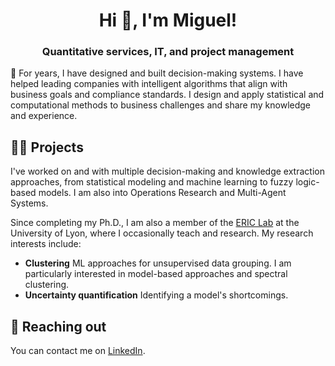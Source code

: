 <h1 align="center">Hi 👋, I'm Miguel!</h1>
<h3 align="center">Quantitative services, IT, and project management</h3>

💬 For years, I have designed and built decision-making systems. I have helped leading companies with intelligent algorithms that align with business goals and compliance standards. I design and apply statistical and computational methods to business challenges and share my knowledge and experience.

<h2>👨‍💻 Projects </h2>

I've worked on and with multiple decision-making and knowledge extraction approaches, from statistical modeling and machine learning to fuzzy logic-based models. I am also into Operations Research and Multi-Agent Systems.

Since completing my Ph.D., I am also a member of the [ERIC Lab](https://eric.msh-lse.fr/) at the University of Lyon, where I occasionally teach and research. My research interests include:
  * **Clustering** ML approaches for unsupervised data grouping. I am particularly interested in model-based approaches and spectral clustering.
  * **Uncertainty quantification** Identifying a model's shortcomings.

<h2>📧 Reaching out</h2>

You can contact me on <a href="https://www.linkedin.com/in/mpalenciaolivar/">LinkedIn</a>.

<!-- [![Miguel's GitHub stats](https://github-readme-stats.vercel.app/api?username=mpalenciaolivar)](https://github.com/mpalenciaolivar/github-readme-stats)
